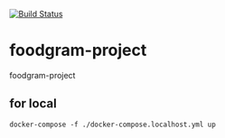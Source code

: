 [![Build Status](https://github.com/schetininl/foodgram-project/workflows/build/badge.svg)](https://github.com/schetininl/foodgram-project/actions) 
# foodgram-project
foodgram-project

## for local

```
docker-compose -f ./docker-compose.localhost.yml up
```